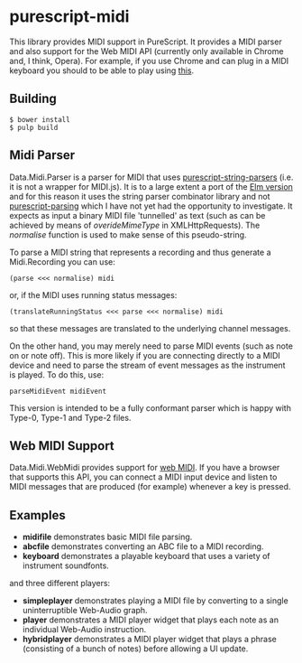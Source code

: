 purescript-midi
===============

This library provides MIDI support in PureScript.  It provides a MIDI parser and also support for the Web MIDI API (currently only available in Chrome and, I think, Opera). For example, if you use Chrome and can plug in a MIDI keyboard you should to be able to play using [this](http://www.tradtunedb.org.uk:8600/).

## Building

    $ bower install   
    $ pulp build

## Midi Parser

Data.Midi.Parser is a parser for MIDI that uses [purescript-string-parsers](https://pursuit.purescript.org/packages/purescript-string-parsers/2.1.0) (i.e. it is not a wrapper for MIDI.js).  It is to a large extent a port of the [Elm version](http://package.elm-lang.org/packages/newlandsvalley/elm-comidi/latest) and for this reason it uses the string parser combinator library and not [purescript-parsing](https://pursuit.purescript.org/packages/purescript-parsing/3.0.0) which I have not yet had the opportunity to investigate. It expects as input a binary MIDI file 'tunnelled' as text (such as can be achieved by means of _overideMimeType_ in XMLHttpRequests). The _normalise_ function is used to make sense of this pseudo-string.

To parse a MIDI string that represents a recording and thus generate a Midi.Recording you can use:

    (parse <<< normalise) midi

or, if the MIDI uses running status messages:

    (translateRunningStatus <<< parse <<< normalise) midi

so that these messages are translated to the underlying channel messages.

On the other hand, you may merely need to parse MIDI events (such as note on or note off). This is more likely if you are connecting directly to a MIDI device and need to parse the stream of event messages as the instrument is played.  To do this, use:

    parseMidiEvent midiEvent

This version is intended to be a fully conformant parser which is happy with Type-0, Type-1 and Type-2 files.

## Web MIDI Support

Data.Midi.WebMidi provides support for [web MIDI](https://www.w3.org/TR/webmidi/).  If you have a browser that supports this API, you can connect a MIDI input device and listen to MIDI messages that are produced (for example) whenever a key is pressed.

## Examples

* __midifile__ demonstrates basic MIDI file parsing.
* __abcfile__ demonstrates converting an ABC file to a MIDI recording.
* __keyboard__ demonstrates a playable keyboard that uses a variety of instrument soundfonts.

and three different players: 

* __simpleplayer__ demonstrates playing a MIDI file by converting to a single uninterruptible Web-Audio graph.
* __player__ demonstrates a MIDI player widget that plays each note as an individual Web-Audio instruction.
* __hybridplayer__ demonstrates a MIDI player widget that plays a phrase (consisting of a bunch of notes) before allowing a UI update.
